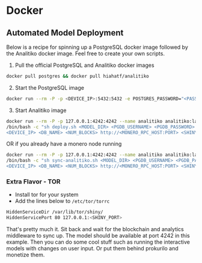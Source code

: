 # Docker

## Automated Model Deployment

Below is a recipe for spinning up a PostgreSQL docker image followed by the Analitiko
docker image. Feel free to create your own scripts.

1. Pull the official PostgreSQL and Analitiko docker images

```bash
docker pull postgres && docker pull hiahatf/analitiko
```

2. Start the PostgreSQL image

```bash
docker run --rm -P -p <DEVICE_IP>:5432:5432 -e POSTGRES_PASSWORD="<PASSWORD>" --name pg postgres:latest
```

3. Start Analitiko image

```bash
docker run --rm -P -p 127.0.0.1:4242:4242 --name analitiko analitiko:latest \
/bin/bash -c "sh deploy.sh <MODEL_DIR> <PGDB_USERNAME> <PGDB_PASSWORD> \
<DEVICE_IP> <DB_NAME> <NUM_BLOCKS> http://<MONERO_RPC_HOST:PORT> <SHINY_PORT>"
```

OR if you already have a monero node running

```bash
docker run --rm -P -p 127.0.0.1:4242:4242 --name analitiko analitiko:latest \
/bin/bash -c "sh sync-analitiko.sh <MODEL_DIR> <PGDB_USERNAME> <PGDB_PASSWORD> \
<DEVICE_IP> <DB_NAME> <NUM_BLOCKS> http://<MONERO_RPC_HOST:PORT> <SHINY_PORT>"
```

### Extra Flavor - TOR

* Install tor for your system
* Add the lines below to `/etc/tor/torrc`

```bash
HiddenServiceDir /var/lib/tor/shiny/
HiddenServicePort 80 127.0.0.1:<SHINY_PORT>
```

That's pretty much it. Sit back and wait for the blockchain and analytics middleware to sync up.
The model should be available at port 4242 in this example. Then you can do some cool stuff such as
running the interactive models with changes on user input. Or put them behind prokurilo and monetize them.
